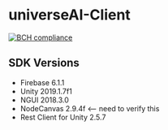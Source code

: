 # universeAI-Client
[![BCH compliance](https://bettercodehub.com/edge/badge/icekode/universeAI-Client?branch=master)](https://bettercodehub.com/)

## SDK Versions
* Firebase 6.1.1
* Unity 2019.1.7f1
* NGUI 2018.3.0
* NodeCanvas 2.9.4f <-- need to verify this
* Rest Client for Unity 2.5.7
